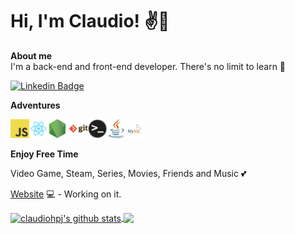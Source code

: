 # Hi, I'm Claudio! ✌🚀

**About me**  
I'm a back-end and front-end developer. 
There's no limit to learn 🤯

[![Linkedin Badge](https://img.shields.io/badge/-LinkedIn-blue?style=flat-square&logo=Linkedin&logoColor=white&link=https://www.linkedin.com/in/claudio-henrique-045103b4/)](https://www.linkedin.com/in/claudio-henrique-045103b4/)

**Adventures**

<code><img height="30" src="https://raw.githubusercontent.com/github/explore/80688e429a7d4ef2fca1e82350fe8e3517d3494d/topics/javascript/javascript.png"></code><code><img height="30" src="https://raw.githubusercontent.com/github/explore/80688e429a7d4ef2fca1e82350fe8e3517d3494d/topics/react/react.png"></code><code><img height="30" src="https://raw.githubusercontent.com/github/explore/80688e429a7d4ef2fca1e82350fe8e3517d3494d/topics/nodejs/nodejs.png"></code>  <code><img height="30" src="https://raw.githubusercontent.com/github/explore/80688e429a7d4ef2fca1e82350fe8e3517d3494d/topics/git/git.png"></code><code><img height="30" src="https://raw.githubusercontent.com/github/explore/80688e429a7d4ef2fca1e82350fe8e3517d3494d/topics/terminal/terminal.png"></code><code><img height="30" src="https://raw.githubusercontent.com/github/explore/80688e429a7d4ef2fca1e82350fe8e3517d3494d/topics/java/java.png"></code><code><img height="30" src="https://raw.githubusercontent.com/github/explore/80688e429a7d4ef2fca1e82350fe8e3517d3494d/topics/mysql/mysql.png"></code>

**Enjoy Free Time** 

Video Game, Steam, Series, Movies, Friends and Music 💕


[Website]() 💻 - Working on it. 

<a href="https://github.com/claudiohpj/github-readme-stats">
  <img align="center" src="https://github-readme-stats.vercel.app/api?username=claudiohpj&show_icons=true&theme=material-palenight" alt="claudiohpj's github stats" />
</a>

<a href="https://github.com/claudiohpj/github-readme-stats">
  <!-- Change the `github-readme-stats.anuraghazra1.vercel.app` to `github-readme-stats.vercel.app`  -->
  <img align="center" src="https://github-readme-stats.vercel.app/api/top-langs/?username=claudiohpj&theme=material-palenight" />
</a>

